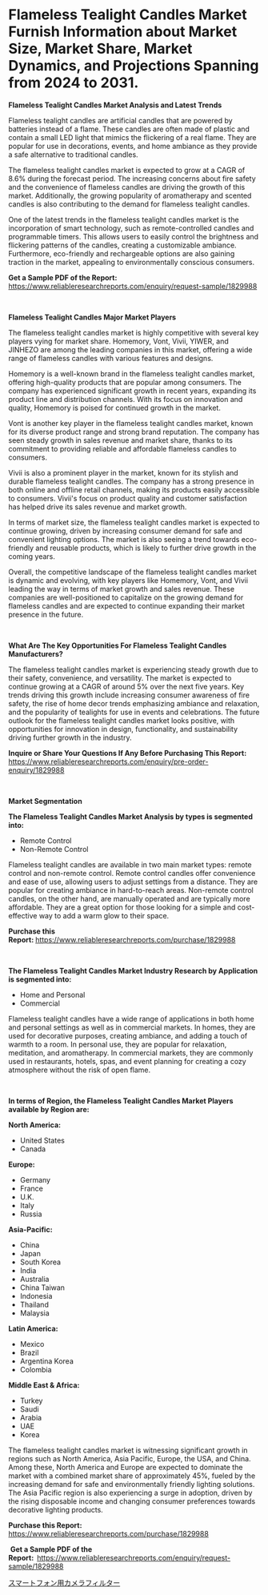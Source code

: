 <p><h1>Flameless Tealight Candles Market Furnish Information about Market Size, Market Share, Market Dynamics, and Projections Spanning from 2024 to 2031.</h1></p><p><strong>Flameless Tealight Candles Market Analysis and Latest Trends</strong></p>
<p><p>Flameless tealight candles are artificial candles that are powered by batteries instead of a flame. These candles are often made of plastic and contain a small LED light that mimics the flickering of a real flame. They are popular for use in decorations, events, and home ambiance as they provide a safe alternative to traditional candles.</p><p>The flameless tealight candles market is expected to grow at a CAGR of 8.6% during the forecast period. The increasing concerns about fire safety and the convenience of flameless candles are driving the growth of this market. Additionally, the growing popularity of aromatherapy and scented candles is also contributing to the demand for flameless tealight candles. </p><p>One of the latest trends in the flameless tealight candles market is the incorporation of smart technology, such as remote-controlled candles and programmable timers. This allows users to easily control the brightness and flickering patterns of the candles, creating a customizable ambiance. Furthermore, eco-friendly and rechargeable options are also gaining traction in the market, appealing to environmentally conscious consumers.</p></p>
<p><strong>Get a Sample PDF of the Report:&nbsp;</strong> <a href="https://www.reliableresearchreports.com/enquiry/request-sample/1829988">https://www.reliableresearchreports.com/enquiry/request-sample/1829988</a></p>
<p>&nbsp;</p>
<p><strong>Flameless Tealight Candles Major Market Players</strong></p>
<p><p>The flameless tealight candles market is highly competitive with several key players vying for market share. Homemory, Vont, Vivii, YIWER, and JINHEZO are among the leading companies in this market, offering a wide range of flameless candles with various features and designs.</p><p>Homemory is a well-known brand in the flameless tealight candles market, offering high-quality products that are popular among consumers. The company has experienced significant growth in recent years, expanding its product line and distribution channels. With its focus on innovation and quality, Homemory is poised for continued growth in the market.</p><p>Vont is another key player in the flameless tealight candles market, known for its diverse product range and strong brand reputation. The company has seen steady growth in sales revenue and market share, thanks to its commitment to providing reliable and affordable flameless candles to consumers.</p><p>Vivii is also a prominent player in the market, known for its stylish and durable flameless tealight candles. The company has a strong presence in both online and offline retail channels, making its products easily accessible to consumers. Vivii's focus on product quality and customer satisfaction has helped drive its sales revenue and market growth.</p><p>In terms of market size, the flameless tealight candles market is expected to continue growing, driven by increasing consumer demand for safe and convenient lighting options. The market is also seeing a trend towards eco-friendly and reusable products, which is likely to further drive growth in the coming years.</p><p>Overall, the competitive landscape of the flameless tealight candles market is dynamic and evolving, with key players like Homemory, Vont, and Vivii leading the way in terms of market growth and sales revenue. These companies are well-positioned to capitalize on the growing demand for flameless candles and are expected to continue expanding their market presence in the future.</p></p>
<p>&nbsp;</p>
<p><strong>What Are The Key Opportunities For Flameless Tealight Candles Manufacturers?</strong></p>
<p><p>The flameless tealight candles market is experiencing steady growth due to their safety, convenience, and versatility. The market is expected to continue growing at a CAGR of around 5% over the next five years. Key trends driving this growth include increasing consumer awareness of fire safety, the rise of home decor trends emphasizing ambiance and relaxation, and the popularity of tealights for use in events and celebrations. The future outlook for the flameless tealight candles market looks positive, with opportunities for innovation in design, functionality, and sustainability driving further growth in the industry.</p></p>
<p><strong>Inquire or Share Your Questions If Any Before Purchasing This Report:</strong> <a href="https://www.reliableresearchreports.com/enquiry/pre-order-enquiry/1829988">https://www.reliableresearchreports.com/enquiry/pre-order-enquiry/1829988</a></p>
<p>&nbsp;</p>
<p><strong>Market Segmentation</strong></p>
<p><strong>The Flameless Tealight Candles Market Analysis by types is segmented into:</strong></p>
<p><ul><li>Remote Control</li><li>Non-Remote Control</li></ul></p>
<p><p>Flameless tealight candles are available in two main market types: remote control and non-remote control. Remote control candles offer convenience and ease of use, allowing users to adjust settings from a distance. They are popular for creating ambiance in hard-to-reach areas. Non-remote control candles, on the other hand, are manually operated and are typically more affordable. They are a great option for those looking for a simple and cost-effective way to add a warm glow to their space.</p></p>
<p><strong>Purchase this Report:&nbsp;</strong><a href="https://www.reliableresearchreports.com/purchase/1829988">https://www.reliableresearchreports.com/purchase/1829988</a></p>
<p>&nbsp;</p>
<p><strong>The Flameless Tealight Candles Market Industry Research by Application is segmented into:</strong></p>
<p><ul><li>Home and Personal</li><li>Commercial</li></ul></p>
<p><p>Flameless tealight candles have a wide range of applications in both home and personal settings as well as in commercial markets. In homes, they are used for decorative purposes, creating ambiance, and adding a touch of warmth to a room. In personal use, they are popular for relaxation, meditation, and aromatherapy. In commercial markets, they are commonly used in restaurants, hotels, spas, and event planning for creating a cozy atmosphere without the risk of open flame.</p></p>
<p>&nbsp;</p>
<p><strong>In terms of Region, the Flameless Tealight Candles Market Players available by Region are:</strong></p>
<p>
    <p> <strong> North America: </strong>
        <ul>
            <li>United States</li>
            <li>Canada</li>
        </ul>
        </p> 
    <p> <strong> Europe: </strong>
        <ul>
            <li>Germany</li>
            <li>France</li>
            <li>U.K.</li>
            <li>Italy</li>
            <li>Russia</li>
        </ul>
        </p> 
    <p> <strong> Asia-Pacific: </strong>
        <ul>
            <li>China</li>
            <li>Japan</li>
            <li>South Korea</li>
            <li>India</li>
            <li>Australia</li>
            <li>China Taiwan</li>
            <li>Indonesia</li>
            <li>Thailand</li>
            <li>Malaysia</li>
        </ul>
        </p> 
    <p> <strong> Latin America: </strong>
        <ul>
            <li>Mexico</li>
            <li>Brazil</li>
            <li>Argentina Korea</li>
            <li>Colombia</li>
        </ul>
        </p> 
    <p> <strong> Middle East & Africa: </strong>
        <ul>
            <li>Turkey</li>
            <li>Saudi</li>
            <li>Arabia</li>
            <li>UAE</li>
            <li>Korea</li>
        </ul>
    </p>
    </p>
<p><p>The flameless tealight candles market is witnessing significant growth in regions such as North America, Asia Pacific, Europe, the USA, and China. Among these, North America and Europe are expected to dominate the market with a combined market share of approximately 45%, fueled by the increasing demand for safe and environmentally friendly lighting solutions. The Asia Pacific region is also experiencing a surge in adoption, driven by the rising disposable income and changing consumer preferences towards decorative lighting products.</p></p>
<p><strong>Purchase this Report: </strong><a href="https://www.reliableresearchreports.com/purchase/1829988">https://www.reliableresearchreports.com/purchase/1829988</a></p>
<p>&nbsp;<strong>Get a Sample PDF of the Report:&nbsp;&nbsp;</strong><a href="https://www.reliableresearchreports.com/enquiry/request-sample/1829988">https://www.reliableresearchreports.com/enquiry/request-sample/1829988</a></p>
<p><strong></strong></p>
<p><p><a href="https://github.com/mohamedbakry57/Market-Research-Report-List-3/blob/main/40542846780.md">スマートフォン用カメラフィルター</a></p></p>